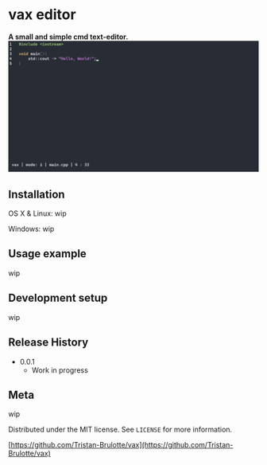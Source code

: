 # vax editor
**A small and simple cmd text-editor.**
![vaxScreenshot.PNG](vaxScreenshot.PNG)

## Installation

OS X & Linux:
wip

Windows:
wip

## Usage example
wip

## Development setup
wip

## Release History

* 0.0.1
    * Work in progress

## Meta
wip

Distributed under the MIT license. See ``LICENSE`` for more information.

[https://github.com/Tristan-Brulotte/vax](https://github.com/Tristan-Brulotte/vax)
